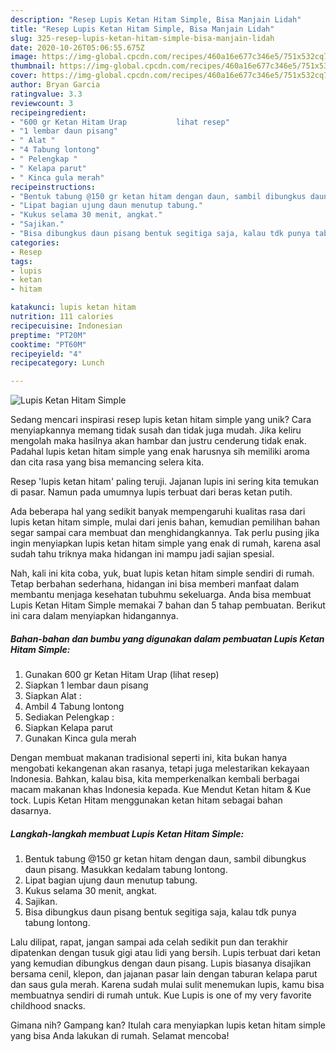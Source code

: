 ```yaml
---
description: "Resep Lupis Ketan Hitam Simple, Bisa Manjain Lidah"
title: "Resep Lupis Ketan Hitam Simple, Bisa Manjain Lidah"
slug: 325-resep-lupis-ketan-hitam-simple-bisa-manjain-lidah
date: 2020-10-26T05:06:55.675Z
image: https://img-global.cpcdn.com/recipes/460a16e677c346e5/751x532cq70/lupis-ketan-hitam-simple-foto-resep-utama.jpg
thumbnail: https://img-global.cpcdn.com/recipes/460a16e677c346e5/751x532cq70/lupis-ketan-hitam-simple-foto-resep-utama.jpg
cover: https://img-global.cpcdn.com/recipes/460a16e677c346e5/751x532cq70/lupis-ketan-hitam-simple-foto-resep-utama.jpg
author: Bryan Garcia
ratingvalue: 3.3
reviewcount: 3
recipeingredient:
- "600 gr Ketan Hitam Urap           lihat resep"
- "1 lembar daun pisang"
- " Alat "
- "4 Tabung lontong"
- " Pelengkap "
- " Kelapa parut"
- " Kinca gula merah"
recipeinstructions:
- "Bentuk tabung @150 gr ketan hitam dengan daun, sambil dibungkus daun pisang. Masukkan kedalam tabung lontong."
- "Lipat bagian ujung daun menutup tabung."
- "Kukus selama 30 menit, angkat."
- "Sajikan."
- "Bisa dibungkus daun pisang bentuk segitiga saja, kalau tdk punya tabung lontong."
categories:
- Resep
tags:
- lupis
- ketan
- hitam

katakunci: lupis ketan hitam 
nutrition: 111 calories
recipecuisine: Indonesian
preptime: "PT20M"
cooktime: "PT60M"
recipeyield: "4"
recipecategory: Lunch

---
```



![Lupis Ketan Hitam Simple](https://img-global.cpcdn.com/recipes/460a16e677c346e5/751x532cq70/lupis-ketan-hitam-simple-foto-resep-utama.jpg)

Sedang mencari inspirasi resep lupis ketan hitam simple yang unik? Cara menyiapkannya memang tidak susah dan tidak juga mudah. Jika keliru mengolah maka hasilnya akan hambar dan justru cenderung tidak enak. Padahal lupis ketan hitam simple yang enak harusnya sih memiliki aroma dan cita rasa yang bisa memancing selera kita.

Resep &#39;lupis ketan hitam&#39; paling teruji. Jajanan lupis ini sering kita temukan di pasar. Namun pada umumnya lupis terbuat dari beras ketan putih.

Ada beberapa hal yang sedikit banyak mempengaruhi kualitas rasa dari lupis ketan hitam simple, mulai dari jenis bahan, kemudian pemilihan bahan segar sampai cara membuat dan menghidangkannya. Tak perlu pusing jika ingin menyiapkan lupis ketan hitam simple yang enak di rumah, karena asal sudah tahu triknya maka hidangan ini mampu jadi sajian spesial.


Nah, kali ini kita coba, yuk, buat lupis ketan hitam simple sendiri di rumah. Tetap berbahan sederhana, hidangan ini bisa memberi manfaat dalam membantu menjaga kesehatan tubuhmu sekeluarga. Anda bisa membuat Lupis Ketan Hitam Simple memakai 7 bahan dan 5 tahap pembuatan. Berikut ini cara dalam menyiapkan hidangannya.

<!--inarticleads1-->

##### Bahan-bahan dan bumbu yang digunakan dalam pembuatan Lupis Ketan Hitam Simple:

1. Gunakan 600 gr Ketan Hitam Urap           (lihat resep)
1. Siapkan 1 lembar daun pisang
1. Siapkan  Alat :
1. Ambil 4 Tabung lontong
1. Sediakan  Pelengkap :
1. Siapkan  Kelapa parut
1. Gunakan  Kinca gula merah


Dengan membuat makanan tradisional seperti ini, kita bukan hanya mengobati kekangenan akan rasanya, tetapi juga melestarikan kekayaan Indonesia. Bahkan, kalau bisa, kita memperkenalkan kembali berbagai macam makanan khas Indonesia kepada. Kue Mendut Ketan hitam &amp; Kue tock. Lupis Ketan Hitam menggunakan ketan hitam sebagai bahan dasarnya. 

<!--inarticleads2-->

##### Langkah-langkah membuat Lupis Ketan Hitam Simple:

1. Bentuk tabung @150 gr ketan hitam dengan daun, sambil dibungkus daun pisang. Masukkan kedalam tabung lontong.
1. Lipat bagian ujung daun menutup tabung.
1. Kukus selama 30 menit, angkat.
1. Sajikan.
1. Bisa dibungkus daun pisang bentuk segitiga saja, kalau tdk punya tabung lontong.


Lalu dilipat, rapat, jangan sampai ada celah sedikit pun dan terakhir dipatenkan dengan tusuk gigi atau lidi yang bersih. Lupis terbuat dari ketan yang kemudian dibungkus dengan daun pisang. Lupis biasanya disajikan bersama cenil, klepon, dan jajanan pasar lain dengan taburan kelapa parut dan saus gula merah. Karena sudah mulai sulit menemukan lupis, kamu bisa membuatnya sendiri di rumah untuk. Kue Lupis is one of my very favorite childhood snacks. 

Gimana nih? Gampang kan? Itulah cara menyiapkan lupis ketan hitam simple yang bisa Anda lakukan di rumah. Selamat mencoba!

